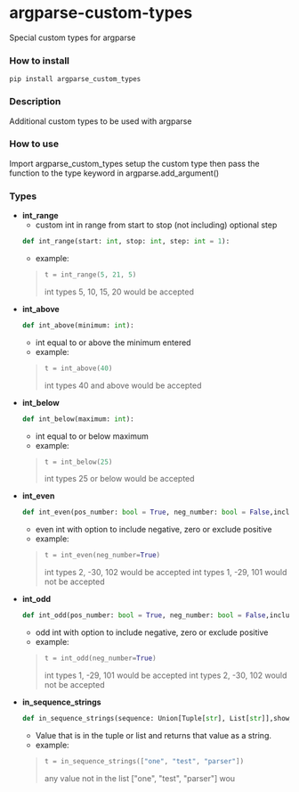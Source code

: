 # argparse-custom-types

Special custom types for argparse

### How to install
```pip install argparse_custom_types```

### Description
Additional custom types to be used with argparse

### How to use
Import argparse_custom_types setup the custom type then pass the function to the type keyword in argparse.add_argument()


### Types


- **int_range**
  - custom int in range from start to stop (not including) optional step
  ``` python
  def int_range(start: int, stop: int, step: int = 1):
   ```
  - example:
  >``` python
  > t = int_range(5, 21, 5)
  > ```
  >
  >  int types 5, 10, 15, 20 would be accepted
- **int_above**
  ``` python
  def int_above(minimum: int):
  ```
  - int equal to or above the minimum entered
  - example:
  >``` python
  > t = int_above(40)
  > ```
  >
  >  int types 40 and above would be accepted
- **int_below**
  ``` python
  def int_below(maximum: int):
  ```
  - int equal to or below maximum
  - example:
  >``` python
  > t = int_below(25)
  > ```
  >
  >  int types 25 or below would be accepted
- **int_even**
  ``` python
  def int_even(pos_number: bool = True, neg_number: bool = False,include_zero: bool = False):
  ```
  - even int with option to include negative, zero or exclude positive
  - example:
  >``` python
  > t = int_even(neg_number=True)
  > ```
  >
  >  int types 2, -30, 102 would be accepted
  >  int types 1, -29, 101 would not be accepted
- **int_odd**
  ``` python
  def int_odd(pos_number: bool = True, neg_number: bool = False,include_zero: bool = False):
  ```
  - odd int with option to include negative, zero or exclude positive
  - example:
  >``` python
  > t = int_odd(neg_number=True)
  > ```
  >
  >  int types 1, -29, 101 would be accepted
  >  int types 2, -30, 102 would not be accepted
- **in_sequence_strings**
  ``` python
  def in_sequence_strings(sequence: Union[Tuple[str], List[str]],show_on_invalid: bool = False):
  ```
  - Value that is in the tuple or list and returns that value as a string.
  - example:
  >``` python
  > t = in_sequence_strings(["one", "test", "parser"])
  > ```
  >
  >  any value not in the list ["one", "test", "parser"] wou

